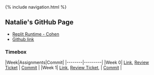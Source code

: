 {% include navigation.html %}

## Natalie's GitHub Page

- [Replit Runtime - Cohen](https://replit.com/@NatalieCohen/nataliecohengithubio-5?v=1)
- [Github link](https://replit.com/@NatalieCohen/nataliecohengithubio-5?v=1)



### Timebox 

|Week|Assignments|Commit|
|--------|---------|
|Week 0| [Link](https://nataliecohen.github.io/week0), [Review Ticket](https://github.com/nataliecohen/nataliecohen.github.io/issues/1) | [Commit](https://github.com/nataliecohen/nataliecohen.github.io/commit/592b574ad2dbe80dea60d96dfadc442349b2f7ba) |
|Week 1| [Link](https://nataliecohen.github.io/week1), [Review Ticket](https://github.com/nataliecohen/nataliecohen.github.io/issues/2), | [Commit](https://github.com/nataliecohen/nataliecohen.github.io/commit/513db2d6d110f6e39a4b9decc104211c34bf6a77) |






